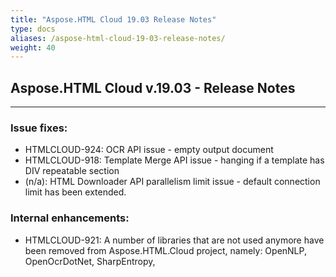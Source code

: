 ```yaml
---
title: "Aspose.HTML Cloud 19.03 Release Notes"
type: docs
aliases: /aspose-html-cloud-19-03-release-notes/
weight: 40
---
```


## **Aspose.HTML Cloud v.19.03 - Release Notes**
-----
### **Issue fixes:**
- HTMLCLOUD-924: OCR API issue - empty output document
- HTMLCLOUD-918: Template Merge API issue - hanging if a template has DIV repeatable section
- (n/a): HTML Downloader API parallelism limit issue - default connection limit has been extended.
### **Internal enhancements:**
- HTMLCLOUD-921: A number of libraries that are not used anymore have been removed from Aspose.HTML.Cloud project, namely: OpenNLP, OpenOcrDotNet, SharpEntropy, 
